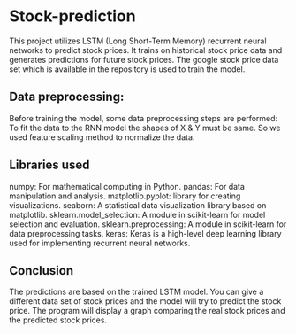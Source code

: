 # Stock-prediction

This project utilizes LSTM (Long Short-Term Memory) recurrent neural networks to predict stock prices.
It trains on historical stock price data and generates predictions for future stock prices.
The google stock price data set which is available in the repository is used to train the model.

## Data preprocessing:

Before training the model, some data preprocessing steps are performed:
To fit the data to the RNN model the shapes of X & Y must be same. So we used feature scaling method to normalize the data.


## Libraries used

numpy: For mathematical computing in Python.
pandas: For data manipulation and analysis.
matplotlib.pyplot: library for creating visualizations.
seaborn: A statistical data visualization library based on matplotlib.
sklearn.model_selection: A module in scikit-learn for model selection and evaluation.
sklearn.preprocessing: A module in scikit-learn for data preprocessing tasks.
keras: Keras is a high-level deep learning library used for implementing recurrent neural networks.

## Conclusion

The predictions are based on the trained LSTM model. You can give a different data set of stock prices and the model 
will try to predict the stock price. The program will display a graph comparing the real stock prices and the predicted stock prices.

